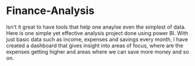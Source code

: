 # Finance-Analysis
Isn't it great to have tools that help one anaylse even the simplest of data. Here is one simple yet effective analysis project done using power BI.
With just basic data such as income, expenses and savings every month, I have created a dashboard that gives insight into areas of focus, where are the expenses getting higher and areas where we can save more money and so on.
